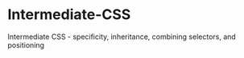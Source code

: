 # Intermediate-CSS
Intermediate CSS - specificity, inheritance, combining selectors, and positioning
